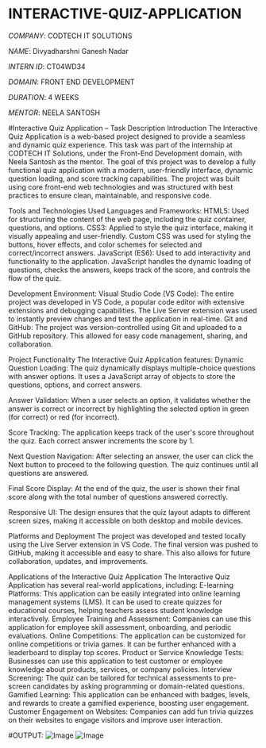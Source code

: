# INTERACTIVE-QUIZ-APPLICATION

*COMPANY*: CODTECH IT SOLUTIONS  

*NAME*: Divyadharshni Ganesh Nadar  

*INTERN ID*: CT04WD34  

*DOMAIN*: FRONT END DEVELOPMENT  

*DURATION*: 4 WEEKS  

*MENTOR*: NEELA SANTOSH

#Interactive Quiz Application – Task Description
Introduction
The Interactive Quiz Application is a web-based project designed to provide a seamless and dynamic quiz experience. This task was part of the internship at CODTECH IT Solutions, under the Front-End Development domain, with Neela Santosh as the mentor. The goal of this project was to develop a fully functional quiz application with a modern, user-friendly interface, dynamic question loading, and score tracking capabilities. The project was built using core front-end web technologies and was structured with best practices to ensure clean, maintainable, and responsive code.

Tools and Technologies Used
Languages and Frameworks:
HTML5: Used for structuring the content of the web page, including the quiz container, questions, and options.
CSS3: Applied to style the quiz interface, making it visually appealing and user-friendly. Custom CSS was used for styling the buttons, hover effects, and color schemes for selected and correct/incorrect answers.
JavaScript (ES6): Used to add interactivity and functionality to the application. JavaScript handles the dynamic loading of questions, checks the answers, keeps track of the score, and controls the flow of the quiz.

Development Environment:
Visual Studio Code (VS Code): The entire project was developed in VS Code, a popular code editor with extensive extensions and debugging capabilities. The Live Server extension was used to instantly preview changes and test the application in real-time.
Git and GitHub: The project was version-controlled using Git and uploaded to a GitHub repository. This allowed for easy code management, sharing, and collaboration.

Project Functionality
The Interactive Quiz Application features:
Dynamic Question Loading: The quiz dynamically displays multiple-choice questions with answer options. It uses a JavaScript array of objects to store the questions, options, and correct answers.

Answer Validation: When a user selects an option, it validates whether the answer is correct or incorrect by highlighting the selected option in green (for correct) or red (for incorrect).

Score Tracking: The application keeps track of the user's score throughout the quiz. Each correct answer increments the score by 1.

Next Question Navigation: After selecting an answer, the user can click the Next button to proceed to the following question. The quiz continues until all questions are answered.

Final Score Display: At the end of the quiz, the user is shown their final score along with the total number of questions answered correctly.

Responsive UI: The design ensures that the quiz layout adapts to different screen sizes, making it accessible on both desktop and mobile devices.

Platforms and Deployment
The project was developed and tested locally using the Live Server extension in VS Code.
The final version was pushed to GitHub, making it accessible and easy to share. This also allows for future collaboration, updates, and improvements.

 Applications of the Interactive Quiz Application
The Interactive Quiz Application has several real-world applications, including:
E-learning Platforms: This application can be easily integrated into online learning management systems (LMS). It can be used to create quizzes for educational courses, helping teachers assess student knowledge interactively.
Employee Training and Assessment: Companies can use this application for employee skill assessment, onboarding, and periodic evaluations.
Online Competitions: The application can be customized for online competitions or trivia games. It can be further enhanced with a leaderboard to display top scores.
Product or Service Knowledge Tests: Businesses can use this application to test customer or employee knowledge about products, services, or company policies.
Interview Screening: The quiz can be tailored for technical assessments to pre-screen candidates by asking programming or domain-related questions.
Gamified Learning: This application can be enhanced with badges, levels, and rewards to create a gamified experience, boosting user engagement.
Customer Engagement on Websites: Companies can add fun trivia quizzes on their websites to engage visitors and improve user interaction.


#OUTPUT:
![Image](https://github.com/user-attachments/assets/e21ff01b-3a8f-4109-b1fe-920359790f1c)
![Image](https://github.com/user-attachments/assets/1d0a502b-7088-4dd3-baea-452e8e84cd6b)


